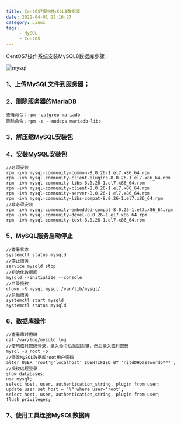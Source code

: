 ```yaml
---
title: CentOS7安装MySQL8数据库
date: 2022-04-01 22:16:27
category: Linux
tags: 
     - MySQL
     - CentOS
---
```


CentOS7操作系统安装MySQL8数据库步骤：

![mysql](https://s2.loli.net/2022/06/06/wYmoFPV5Cb67fEs.png)

### 1、上传MySQL文件到服务器；

### 2、删除服务器的MariaDB

```
查看命令：rpm -qa|grep mariadb
删除命令：rpm -e --nodeps mariadb-libs
```

### 3、解压缩MySQL安装包

### 4、安装MySQL安装包

```
//必须安装
rpm -ivh mysql-community-common-8.0.26-1.el7.x86_64.rpm
rpm -ivh mysql-community-client-plugins-8.0.26-1.el7.x86_64.rpm
rpm -ivh mysql-community-libs-8.0.26-1.el7.x86_64.rpm
rpm -ivh mysql-community-client-8.0.26-1.el7.x86_64.rpm
rpm -ivh mysql-community-server-8.0.26-1.el7.x86_64.rpm
rpm -ivh mysql-community-libs-compat-8.0.26-1.el7.x86_64.rpm
//非必须安装
rpm -ivh mysql-community-embedded-compat-8.0.26-1.el7.x86_64.rpm
rpm -ivh mysql-community-devel-8.0.26-1.el7.x86_64.rpm
rpm -ivh mysql-community-test-8.0.26-1.el7.x86_64.rpm
```

### 5、MySQL服务启动停止

```
//查看状态
systemctl status mysqld
//停止服务
service mysqld stop
//初始化数据库
mysqld --initialize --console
//目录授权
chown -R mysql:mysql /var/lib/mysql/
//启动服务
systemctl start mysqld
systemctl status mysqld
```

<!--more-->

### 6、数据库操作

```
//查看临时密码
cat /var/log/mysqld.log
//使用临时密码登录，录入命令后按回车键，然后录入临时密码
mysql -u root -p
//修改MySQL数据库root用户密码
alter USER 'root'@'localhost' IDENTIFIED BY 'nitdDHpassword6***';
//授权远程登录
show databases;
use mysql;
select host, user, authentication_string, plugin from user;
update user set host = "%" where user='root';
select host, user, authentication_string, plugin from user;
flush privileges;
```

### 7、使用工具连接MySQL数据库
